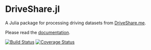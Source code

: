 # DriveShare.jl

A Julia package for processing driving datasets from [DriveShare.me](http://driveshare.me).

Please read the [documentation](http://nbviewer.ipython.org/github/sisl/DriveShare.jl/blob/master/doc/DriveShare.ipynb).

[![Build Status](https://travis-ci.org/sisl/DriveShare.jl.svg?branch=master)](https://travis-ci.org/sisl/DriveShare.jl)
[![Coverage Status](https://coveralls.io/repos/sisl/DriveShare.jl/badge.svg)](https://coveralls.io/r/sisl/DriveShare.jl)
